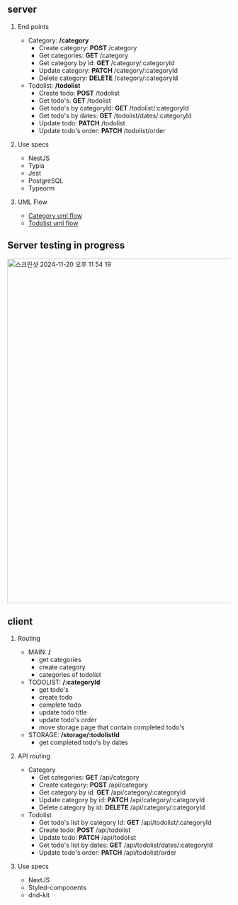 ## server

1. End points

   - Category: **/category**
     - Create category: **POST** /category
     - Get categories: **GET** /category
     - Get category by id: **GET** /category/:categoryId
     - Update category: **PATCH** /category/:categoryId
     - Delete category: **DELETE** /category/:categoryId
   - Todolist: **/todolist**
     - Create todo: **POST** /todolist
     - Get todo's: **GET** /todolist
     - Get todo's by categoryId: **GET** /todolist/:categoryId
     - Get todo's by dates: **GET** /todolist/dates/:categoryId
     - Update todo: **PATCH** /todolist
     - Update todo's order: **PATCH** /todolist/order

2. Use specs

   - NestJS
   - Typia
   - Jest
   - PostgreSQL
   - Typeorm

3. UML Flow
   - [Category uml flow](https://github.com/VVSOGI/todolist-remake/blob/main/server/docs/category/category.md)
   - [Todolist uml flow](https://github.com/VVSOGI/todolist-remake/blob/main/server/docs/todolist/todolist.md)

## Server testing in progress

<img width="778" alt="스크린샷 2024-11-20 오후 11 54 19" src="https://github.com/user-attachments/assets/561a9522-8fd9-4e6c-9e9a-ac3907bee970">

## client

1. Routing

   - MAIN: **/**
     - get categories
     - create category
     - categories of todolist
   - TODOLIST: **/:categoryId**
     - get todo's
     - create todo
     - complete todo
     - update todo title
     - update todo's order
     - move storage page that contain completed todo's
   - STORAGE: **/storage/:todolistId**
     - get completed todo's by dates

2. API routing

   - Category
     - Get categories: **GET** /api/category
     - Create category: **POST** /api/category
     - Get category by id: **GET** /api/category/:categoryId
     - Update category by id: **PATCH** /api/category/:categoryId
     - Delete category by id: **DELETE** /api/category/:categoryId
   - Todolist
     - Get todo's list by category Id: **GET** /api/todolist/:categoryId
     - Create todo: **POST** /api/todolist
     - Update todo: **PATCH** /api/todolist
     - Get todo's list by dates: **GET** /api/todolist/dates/:categoryId
     - Update todo's order: **PATCH** /api/todolist/order

3. Use specs
   - NextJS
   - Styled-components
   - dnd-kit
